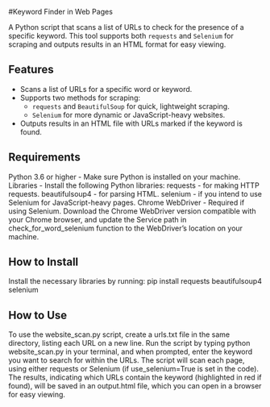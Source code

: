 #Keyword Finder in Web Pages

A Python script that scans a list of URLs to check for the presence of a specific keyword. This tool supports both `requests` and `Selenium` for scraping and outputs results in an HTML format for easy viewing.

## Features

- Scans a list of URLs for a specific word or keyword.
- Supports two methods for scraping:
  - `requests` and `BeautifulSoup` for quick, lightweight scraping.
  - `Selenium` for more dynamic or JavaScript-heavy websites.
- Outputs results in an HTML file with URLs marked if the keyword is found.

## Requirements

Python 3.6 or higher - Make sure Python is installed on your machine.
Libraries - Install the following Python libraries:
requests - for making HTTP requests.
beautifulsoup4 - for parsing HTML.
selenium - if you intend to use Selenium for JavaScript-heavy pages.
Chrome WebDriver - Required if using Selenium. Download the Chrome WebDriver version compatible with your Chrome browser, and update the Service path in check_for_word_selenium function to the WebDriver’s location on your machine.

## How to Install
Install the necessary libraries by running: pip install requests beautifulsoup4 selenium

## How to Use

To use the website_scan.py script, create a urls.txt file in the same directory, listing each URL on a new line. Run the script by typing python website_scan.py in your terminal, and when prompted, enter the keyword you want to search for within the URLs. The script will scan each page, using either requests or Selenium (if use_selenium=True is set in the code). The results, indicating which URLs contain the keyword (highlighted in red if found), will be saved in an output.html file, which you can open in a browser for easy viewing.
